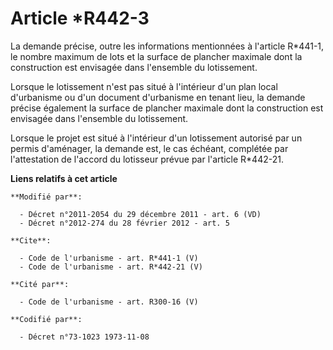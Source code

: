 # Article *R442-3

La demande précise, outre les informations mentionnées à l'article R*441-1, le nombre maximum de lots et la surface de
plancher maximale dont la construction est envisagée dans l'ensemble du lotissement. 

Lorsque le lotissement n'est pas situé à l'intérieur d'un plan local d'urbanisme ou d'un document d'urbanisme en tenant lieu,
la demande précise également la surface de plancher maximale dont la construction est envisagée dans l'ensemble du
lotissement. 

Lorsque le projet est situé à l'intérieur d'un lotissement autorisé par un permis d'aménager, la demande est, le cas échéant,
complétée par l'attestation de l'accord du lotisseur prévue par l'article R*442-21.

**Liens relatifs à cet article**

	**Modifié par**:

	  - Décret n°2011-2054 du 29 décembre 2011 - art. 6 (VD)
	  - Décret n°2012-274 du 28 février 2012 - art. 5

	**Cite**:

	  - Code de l'urbanisme - art. R*441-1 (V)
	  - Code de l'urbanisme - art. R*442-21 (V)

	**Cité par**:

	  - Code de l'urbanisme - art. R300-16 (V)

	**Codifié par**:

	  - Décret n°73-1023 1973-11-08
